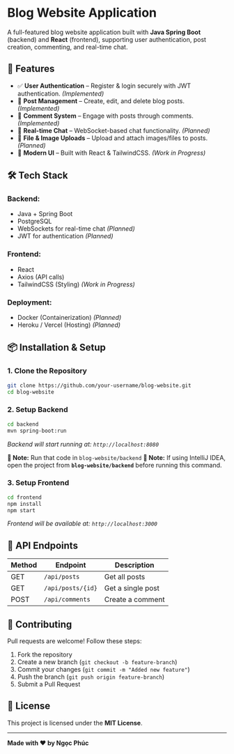 
# Blog Website Application

A full-featured blog website application built with **Java Spring Boot** (backend) and **React** (frontend), supporting user authentication, post creation, commenting, and real-time chat.

## 🚀 Features  
- ✅ **User Authentication** – Register & login securely with JWT authentication. *(Implemented)*
- 📝 **Post Management** – Create, edit, and delete blog posts. *(Implemented)*
- 💬 **Comment System** – Engage with posts through comments. *(Implemented)*
- 📡 **Real-time Chat** – WebSocket-based chat functionality. *(Planned)*
- 📂 **File & Image Uploads** – Upload and attach images/files to posts. *(Planned)*
- 🎨 **Modern UI** – Built with React & TailwindCSS. *(Work in Progress)*  

## 🛠 Tech Stack

### **Backend:**
- Java + Spring Boot
- PostgreSQL
- WebSockets for real-time chat *(Planned)*
- JWT for authentication *(Planned)*

### **Frontend:**
- React
- Axios (API calls)
- TailwindCSS (Styling) *(Work in Progress)*

### **Deployment:**
- Docker (Containerization) *(Planned)*
- Heroku / Vercel (Hosting) *(Planned)*  

## 📦 Installation & Setup

### **1. Clone the Repository**
```bash
git clone https://github.com/your-username/blog-website.git
cd blog-website
```

### **2. Setup Backend**
```bash
cd backend
mvn spring-boot:run
```
_Backend will start running at: `http://localhost:8080`_

**📌 Note:** Run that code in `blog-website/backend`
**📌 Note:** If using IntelliJ IDEA, open the project from **`blog-website/backend`** before running this command.

### **3. Setup Frontend**
```bash
cd frontend
npm install
npm start
```
_Frontend will be available at: `http://localhost:3000`_

## 📡 API Endpoints

| Method | Endpoint           | Description         |
|--------|-------------------|---------------------|
| GET    | `/api/posts`      | Get all posts      |
| GET    | `/api/posts/{id}` | Get a single post  |
| POST   | `/api/comments`   | Create a comment   |

## 🤝 Contributing  
Pull requests are welcome! Follow these steps:  
1. Fork the repository  
2. Create a new branch (`git checkout -b feature-branch`)  
3. Commit your changes (`git commit -m "Added new feature"`)  
4. Push the branch (`git push origin feature-branch`)  
5. Submit a Pull Request  

## 📜 License  
This project is licensed under the **MIT License**.

---

**Made with ❤️ by Ngọc Phúc**  

